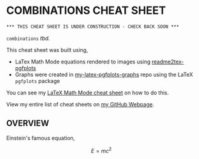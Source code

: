 # COMBINATIONS CHEAT SHEET

```txt
*** THIS CHEAT SHEET IS UNDER CONSTRUCTION - CHECK BACK SOON ***
```

`combinations` _tbd._

This cheat sheet was built using,

* LaTex Math Mode equations rendered to images using
  [readme2tex-pgfplots](https://github.com/JeffDeCola/readme2tex-pgfplots)
* Graphs were created in
  [my-latex-pgfplots-graphs](https://github.com/JeffDeCola/my-latex-pgfplots-graphs)
  repo using the LaTeX `pgfplots` package

You can see my
[LaTeX Math Mode cheat sheet](https://github.com/JeffDeCola/my-cheat-sheets/tree/master/software/development/languages/latex-math-mode-cheat-sheet)
on how to do this.

View my entire list of cheat sheets on
[my GitHub Webpage](https://jeffdecola.github.io/my-cheat-sheets/).

## OVERVIEW

Einstein's famous equation,

$$
E=mc^2
$$
